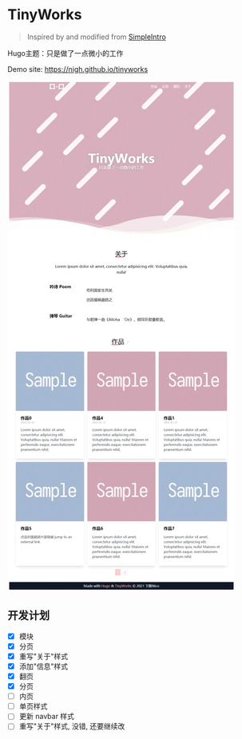# TinyWorks

> Inspired by and modified from [SimpleIntro](https://github.com/gangjun06/SimpleIntro)

Hugo主题：只是做了一点微小的工作

Demo site: https://nigh.github.io/tinyworks

![intro](https://raw.githubusercontent.com/Nigh/tinyworks/main/images/screenshot1.webp)

## 开发计划

- [x] 模块
- [x] 分页
- [x] 重写"关于"样式
- [x] 添加"信息"样式
- [x] 翻页
- [x] 分页
- [ ] 内页
- [ ] 单页样式
- [ ] 更新 navbar 样式
- [ ] 重写"关于"样式, 没错, 还要继续改
